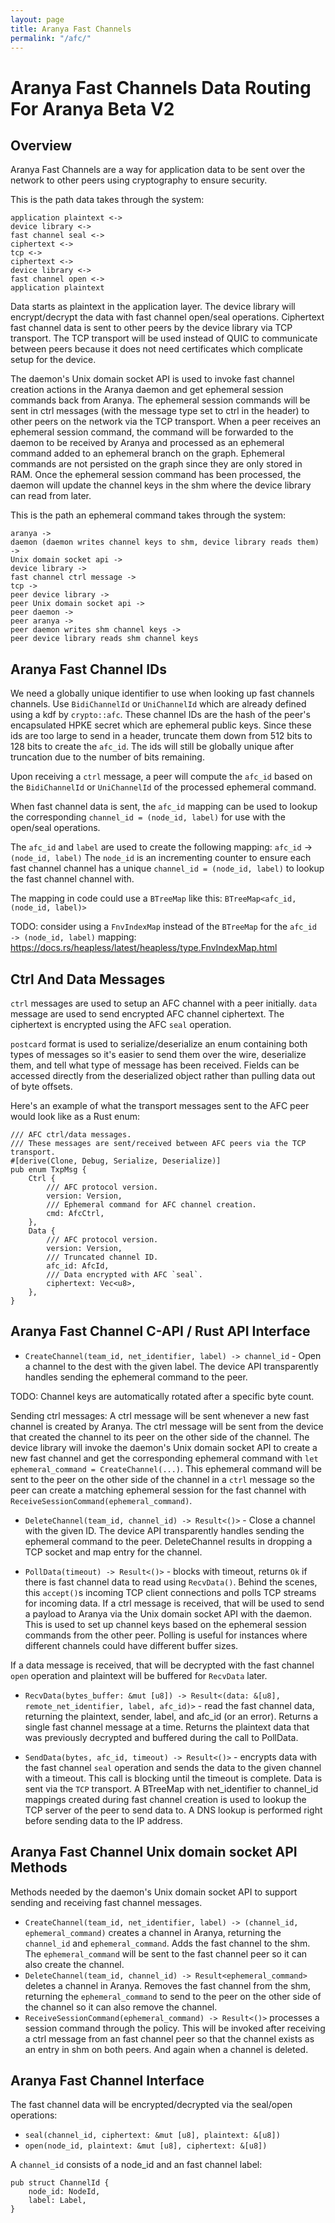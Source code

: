 ```yaml
---
layout: page
title: Aranya Fast Channels
permalink: "/afc/"
---
```


# Aranya Fast Channels Data Routing For Aranya Beta V2

## Overview

Aranya Fast Channels are a way for application data to be sent over the network to other peers using cryptography to ensure security.

This is the path data takes through the system:
```
application plaintext <->
device library <->
fast channel seal <->
ciphertext <->
tcp <->
ciphertext <->
device library <->
fast channel open <->
application plaintext
```

Data starts as plaintext in the application layer. The device library will encrypt/decrypt the data with fast channel open/seal operations.
Ciphertext fast channel data is sent to other peers by the device library via TCP transport.
The TCP transport will be used instead of QUIC to communicate between peers because it does not need certificates which complicate setup for the device.

The daemon's Unix domain socket API is used to invoke fast channel creation actions in the Aranya daemon and get ephemeral session commands back from Aranya.
The ephemeral session commands will be sent in ctrl messages (with the message type set to ctrl in the header) to other peers on the network via the TCP transport.
When a peer receives an ephemeral session command, the command will be forwarded to the daemon to be received by Aranya and processed as an ephemeral command added to an ephemeral branch on the graph. Ephemeral commands are not persisted on the graph since they are only stored in RAM. Once the ephemeral session command has been processed, the daemon will update the channel keys in the shm where the device library can read from later.

This is the path an ephemeral command takes through the system:
```
aranya ->
daemon (daemon writes channel keys to shm, device library reads them) ->
Unix domain socket api ->
device library ->
fast channel ctrl message ->
tcp ->
peer device library ->
peer Unix domain socket api ->
peer daemon ->
peer aranya ->
peer daemon writes shm channel keys ->
peer device library reads shm channel keys
```

## Aranya Fast Channel IDs

We need a globally unique identifier to use when looking up fast channels channels.
Use `BidiChannelId` or `UniChannelId` which are already defined using a kdf by `crypto::afc`. These channel IDs are the hash of the peer's encapsulated HPKE secret which are ephemeral public keys.
Since these ids are too large to send in a header, truncate them down from 512 bits to 128 bits to create the `afc_id`.
The ids will still be globally unique after truncation due to the number of bits remaining.

Upon receiving a `ctrl` message, a peer will compute the `afc_id` based on the `BidiChannelId` or `UniChannelId` of the processed ephemeral command.

When fast channel data is sent, the `afc_id` mapping can be used to lookup the corresponding `channel_id = (node_id, label)` for use with the open/seal operations.

The `afc_id` and `label` are used to create the following mapping:
`afc_id` -> `(node_id, label)`
The `node_id` is an incrementing counter to ensure each fast channel channel has a unique `channel_id = (node_id, label)` to lookup the fast channel channel with.

The mapping in code could use a `BTreeMap` like this:
`BTreeMap<afc_id, (node_id, label)>`

TODO: consider using a `FnvIndexMap` instead of the `BTreeMap` for the `afc_id -> (node_id, label)` mapping:
https://docs.rs/heapless/latest/heapless/type.FnvIndexMap.html

## Ctrl And Data Messages

`ctrl` messages are used to setup an AFC channel with a peer initially.
`data` message are used to send encrypted AFC channel ciphertext. The ciphertext is encrypted using the AFC `seal` operation.

`postcard` format is used to serialize/deserialize an enum containing both types of messages so it's easier to send them over the wire, deserialize them, and tell what type of message has been received. Fields can be accessed directly from the deserialized object rather than pulling data out of byte offsets.

Here's an example of what the transport messages sent to the AFC peer would look like as a Rust enum:
```
/// AFC ctrl/data messages.
/// These messages are sent/received between AFC peers via the TCP transport.
#[derive(Clone, Debug, Serialize, Deserialize)]
pub enum TxpMsg {
    Ctrl {
        /// AFC protocol version.
        version: Version,
        /// Ephemeral command for AFC channel creation.
        cmd: AfcCtrl,
    },
    Data {
        /// AFC protocol version.
        version: Version,
        /// Truncated channel ID.
        afc_id: AfcId,
        /// Data encrypted with AFC `seal`.
        ciphertext: Vec<u8>,
    },
}
```

## Aranya Fast Channel C-API / Rust API Interface

- `CreateChannel(team_id, net_identifier, label) -> channel_id` - Open a channel to the dest with the given label. The device API transparently handles sending the ephemeral command to the
peer.

TODO: Channel keys are automatically rotated after a specific byte count.

Sending ctrl messages:
A ctrl message will be sent whenever a new fast channel is created by Aranya. The ctrl message will be sent from the device that created the channel to its peer on the other side of the channel.
The device library will invoke the daemon's Unix domain socket API to create a new fast channel and get the corresponding ephemeral command with `let ephemeral_command = CreateChannel(...)`.
This ephemeral command will be sent to the peer on the other side of the channel in a `ctrl` message so the peer can create a matching ephemeral session for the fast channel with `ReceiveSessionCommand(ephemeral_command)`.

- `DeleteChannel(team_id, channel_id) -> Result<()>` - Close a channel with the given ID. The device API transparently handles sending the ephemeral command to the peer. DeleteChannel results in dropping a TCP socket and map entry for the channel.

- `PollData(timeout) -> Result<()>` - blocks with timeout, returns `Ok` if there is fast channel data to read using `RecvData()`.
Behind the scenes, this `accept()`s incoming TCP client connections and polls TCP streams for incoming data.
If a ctrl message is received, that will be used to send a payload to Aranya via the Unix domain socket API with the daemon.
This is used to set up channel keys based on the ephemeral session commands from the other peer.
Polling is useful for instances where different channels could have different buffer sizes.

If a data message is received, that will be decrypted with the fast channel `open` operation and plaintext will be buffered for `RecvData` later.

- `RecvData(bytes_buffer: &mut [u8]) -> Result<(data: &[u8], remote_net_identifier, label, afc_id)>` - read the fast channel data, returning the plaintext, sender, label, and afc_id (or an error). Returns a single fast channel message at a time. Returns the plaintext data that was previously decrypted and buffered during the call to PollData.

- `SendData(bytes, afc_id, timeout) -> Result<()>` - encrypts data with the fast channel `seal` operation and sends the data
to the given channel with a timeout. This call is blocking until the timeout
is complete. Data is sent via the `TCP` transport. A BTreeMap with net_identifier to channel_id mappings created during fast channel creation is used to lookup the TCP server of the peer to send data to. A DNS lookup is performed right before sending data to the IP address.

## Aranya Fast Channel Unix domain socket API Methods

Methods needed by the daemon's Unix domain socket API to support sending and receiving fast channel messages.

- `CreateChannel(team_id, net_identifier, label) -> (channel_id, ephemeral_command)` creates a channel in Aranya, returning the `channel_id` and `ephemeral_command`. Adds the fast channel to the shm. The `ephemeral_command` will be sent to the fast channel peer so it can also create the channel.
- `DeleteChannel(team_id, channel_id) -> Result<ephemeral_command>` deletes a channel in Aranya. Removes the fast channel from the shm, returning the `ephemeral_command` to send to the peer on the other side of the channel so it can also remove the channel.
- `ReceiveSessionCommand(ephemeral_command) -> Result<()>` processes a session command through the policy. This will be invoked after receiving a ctrl message from an fast channel peer so that the channel exists as an entry in shm on both peers. And again when a channel is deleted.

## Aranya Fast Channel Interface
The fast channel data will be encrypted/decrypted via the seal/open operations:
- `seal(channel_id, ciphertext: &mut [u8], plaintext: &[u8])`
- `open(node_id, plaintext: &mut [u8], ciphertext: &[u8])`

A `channel_id` consists of a node_id and an fast channel label:
```
pub struct ChannelId {
    node_id: NodeId,
    label: Label,
}
```
